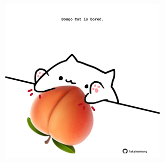 <!-- built at 17/10/2024, 16:00:49 UTC -->
<p align="center">
  <img width="500" height="500" src="./ReadmeImage.svg">
</p>
